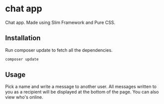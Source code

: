 # chat app

Chat app. Made using Slim Framework and Pure CSS.

## Installation

Run composer update to fetch all the dependencies.

```bash
composer update
```

## Usage

Pick a name and write a message to another user. All messages written to you as a recipient will be displayed at the bottom of the page. You can also view who's online.
